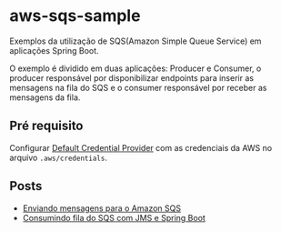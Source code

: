 # aws-sqs-sample

Exemplos da utilização de SQS(Amazon Simple Queue Service) em aplicações Spring Boot.

O exemplo é dividido em duas aplicações: Producer e Consumer, o producer responsável por disponibilizar endpoints para inserir as mensagens na fila do SQS e o consumer responsável por receber as mensagens da fila.

## Pré requisito
Configurar [Default Credential Provider](http://docs.aws.amazon.com/pt_br/sdk-for-java/v1/developer-guide/credentials.html) com as credenciais da AWS no arquivo ```.aws/credentials```.

## Posts 

- [Enviando mensagens para o Amazon SQS](https://wp.me/p5RSbg-iE)
- [Consumindo fila do SQS com JMS e Spring Boot](https://wp.me/p5RSbg-iG)
